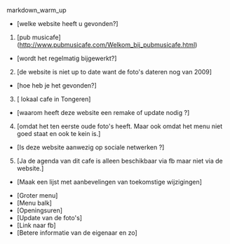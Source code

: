markdown_warm_up
- [welke website heeft u gevonden?]
1. [pub musicafe] (http://www.pubmusicafe.com/Welkom_bij_pubmusicafe.html)
- [wordt het regelmatig bijgewerkt?]
2. [de website is niet up to date want de foto's dateren nog van 2009]
- [hoe heb je het gevonden?]
3. [ lokaal cafe in Tongeren]
- [waarom heeft deze website een remake of update nodig ?]
4. [omdat het ten eerste oude foto's heeft. Maar ook omdat het menu niet goed staat en ook te kein is.]
- [Is deze website aanwezig op sociale netwerken ?]
5. [Ja de agenda van dit cafe is alleen beschikbaar via fb maar niet via de website.]
- [Maak een lijst met aanbevelingen van toekomstige wijzigingen]
* [Groter menu]
* [Menu balk]
* [Openingsuren]
* [Update van de foto's]
* [Link naar fb]
* [Betere informatie van de eigenaar en zo] 
